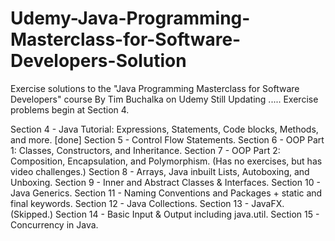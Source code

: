 # Udemy-Java-Programming-Masterclass-for-Software-Developers-Solution
Exercise solutions to the "Java Programming Masterclass for Software Developers" course By Tim Buchalka on Udemy
Still Updating ..... 
Exercise problems begin at Section 4.

Section 4 - Java Tutorial: Expressions, Statements, Code blocks, Methods, and more. [done]
Section 5 - Control Flow Statements.
Section 6 - OOP Part 1: Classes, Constructors, and Inheritance.
Section 7 - OOP Part 2: Composition, Encapsulation, and Polymorphism. (Has no exercises, but has video challenges.)
Section 8 - Arrays, Java inbuilt Lists, Autoboxing, and Unboxing.
Section 9 - Inner and Abstract Classes & Interfaces.
Section 10 - Java Generics.
Section 11 - Naming Conventions and Packages + static and final keywords.
Section 12 - Java Collections.
Section 13 - JavaFX. (Skipped.)
Section 14 - Basic Input & Output including java.util.
Section 15 - Concurrency in Java.
